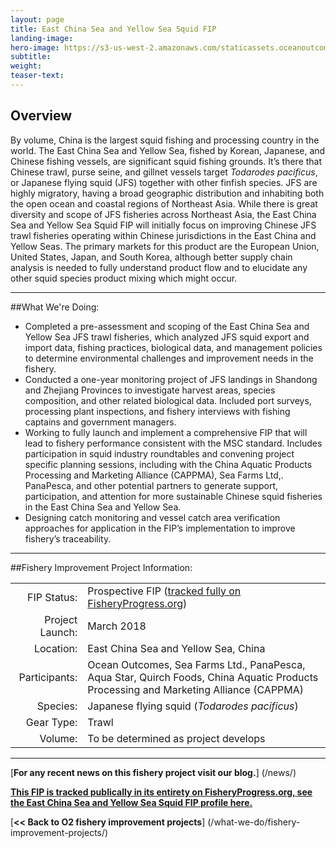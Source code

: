 ```yaml
---
layout: page 
title: East China Sea and Yellow Sea Squid FIP
landing-image:
hero-image: https://s3-us-west-2.amazonaws.com/staticassets.oceanoutcomes.org/hero+photos/east-china-sea-and-yellow-sea-squid-hero.jpg
subtitle:
weight: 
teaser-text:
---
```

<h2>Overview</h2>

By volume, China is the largest squid fishing and processing country in the world. The East China Sea and Yellow Sea, fished by Korean, Japanese, and Chinese fishing vessels, are significant squid fishing grounds. It’s there that Chinese trawl, purse seine, and gillnet vessels target *Todarodes pacificus*, or Japanese flying squid (JFS) together with other finfish species. JFS are highly migratory, having a broad geographic distribution and inhabiting both the open ocean and coastal regions of Northeast Asia. While there is great diversity and scope of JFS fisheries across Northeast Asia, the East China Sea and Yellow Sea Squid FIP will initially focus on improving Chinese JFS trawl fisheries operating within Chinese jurisdictions in the East China and Yellow Seas. The primary markets for this product are the European Union, United States, Japan, and South Korea, although better supply chain analysis is needed to fully understand product flow and to elucidate any other squid species product mixing which might occur.

---

##What We're Doing:

* Completed a pre-assessment and scoping of the East China Sea and Yellow Sea JFS trawl fisheries, which analyzed JFS squid export and import data, fishing practices, biological data, and management policies to determine environmental challenges and improvement needs in the fishery.
* Conducted a one-year monitoring project of JFS landings in Shandong and Zhejiang Provinces to investigate harvest areas, species composition, and other related biological data. Included port surveys, processing plant inspections, and fishery interviews with fishing captains and government managers.
* Working to fully launch and implement a comprehensive FIP that will lead to fishery performance consistent with the MSC standard. Includes participation in squid industry roundtables and convening project specific planning sessions, including with the China Aquatic Products Processing and Marketing Alliance (CAPPMA), Sea Farms Ltd,. PanaPesca, and other potential partners to generate support, participation, and attention for more sustainable Chinese squid fisheries in the East China Sea and Yellow Sea.
* Designing catch monitoring and vessel catch area verification approaches for application in the FIP’s implementation to improve fishery’s traceability.

---

##Fishery Improvement Project Information:

|||
| ---: | --- |
| FIP Status: | Prospective FIP (<a href="https://fisheryprogress.org/fip-profile/east-china-sea-and-yellow-sea-japanese-flying-squid-trawl">tracked fully on FisheryProgress.org</a>) |
| Project Launch: | March 2018 |
| Location: | East China Sea and Yellow Sea, China|
| Participants: | Ocean Outcomes, Sea Farms Ltd., PanaPesca, Aqua Star, Quirch Foods, China Aquatic Products Processing and Marketing Alliance (CAPPMA) |
| Species: | Japanese flying squid (*Todarodes pacificus*) |
| Gear Type: | Trawl |
| Volume: | To be determined as project develops |

---

[**For any recent news on this fishery project visit our blog.**] (/news/) 

<a href="https://fisheryprogress.org/fip-profile/east-china-sea-and-yellow-sea-japanese-flying-squid-trawl" target="_blank">**This FIP is tracked publically in its entirety on FisheryProgress.org, see the East China Sea and Yellow Sea Squid FIP profile here.**</a>

[**<< Back to O2 fishery improvement projects**] (/what-we-do/fishery-improvement-projects/)
